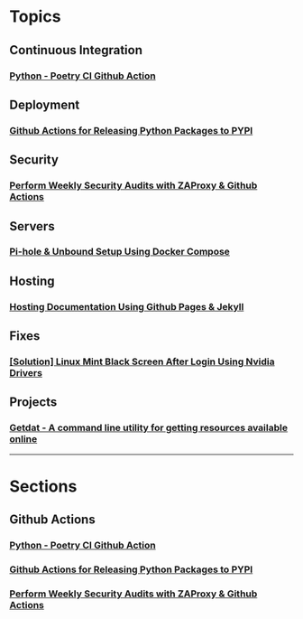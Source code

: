 # Topics

## Continuous Integration

### [Python - Poetry CI Github Action](poetry_ci.md)

## Deployment

### [Github Actions for Releasing Python Packages to PYPI](pypi_releases.md)

## Security

### [Perform Weekly Security Audits with ZAProxy & Github Actions](zap-full-scan.md)

## Servers

### [Pi-hole & Unbound Setup Using Docker Compose](pihole.md)

## Hosting

### [Hosting Documentation Using Github Pages & Jekyll](jekyll_github_pages.md)

## Fixes

### [[Solution] Linux Mint Black Screen After Login Using Nvidia Drivers](linux_mint_nvidia_black_screen.md)

## Projects

### [Getdat - A command line utility for getting resources available online](https://getdat.chrisdixononcode.dev)

---

# Sections

## Github Actions

### [Python - Poetry CI Github Action](poetry_ci.md)

### [Github Actions for Releasing Python Packages to PYPI](pypi_releases.md)

### [Perform Weekly Security Audits with ZAProxy & Github Actions](zap-full-scan.md)





